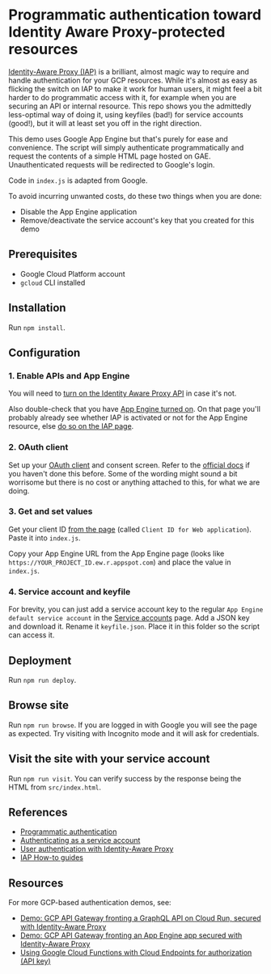 # Programmatic authentication toward Identity Aware Proxy-protected resources

[Identity-Aware Proxy (IAP)](https://cloud.google.com/iap) is a brilliant, almost magic way to require and handle authentication for your GCP resources. While it's almost as easy as flicking the switch on IAP to make it work for human users, it might feel a bit harder to do programmatic access with it, for example when you are securing an API or internal resource. This repo shows you the admittedly less-optimal way of doing it, using keyfiles (bad!) for service accounts (good!), but it will at least set you off in the right direction.

This demo uses Google App Engine but that's purely for ease and convenience. The script will simply authenticate programmatically and request the contents of a simple HTML page hosted on GAE. Unauthenticated requests will be redirected to Google's login.

Code in `index.js` is adapted from Google.

To avoid incurring unwanted costs, do these two things when you are done:

- Disable the App Engine application
- Remove/deactivate the service account's key that you created for this demo

## Prerequisites

- Google Cloud Platform account
- `gcloud` CLI installed

## Installation

Run `npm install`.

## Configuration

### 1. Enable APIs and App Engine

You will need to [turn on the Identity Aware Proxy API](https://console.cloud.google.com/marketplace/product/google/iap.googleapis.com) in case it's not.

Also double-check that you have [App Engine turned on](https://console.cloud.google.com/appengine/settings). On that page you'll probably already see whether IAP is activated or not for the App Engine resource, else [do so on the IAP page](https://console.cloud.google.com/security/iap).

### 2. OAuth client

Set up your [OAuth client](https://console.cloud.google.com/apis/credentials/oauthclient/) and consent screen. Refer to the [official docs](https://cloud.google.com/iap/docs/app-engine-quickstart#enabling_iap) if you haven't done this before. Some of the wording might sound a bit worrisome but there is no cost or anything attached to this, for what we are doing.

### 3. Get and set values

Get your client ID [from the page](https://console.cloud.google.com/apis/credentials/oauthclient/) (called `Client ID for Web application`). Paste it into `index.js`.

Copy your App Engine URL from the App Engine page (looks like `https://YOUR_PROJECT_ID.ew.r.appspot.com`) and place the value in `index.js`.

### 4. Service account and keyfile

For brevity, you can just add a service account key to the regular `App Engine default service account` in the [Service accounts](https://console.cloud.google.com/iam-admin/serviceaccounts) page. Add a JSON key and download it. Rename it `keyfile.json`. Place it in this folder so the script can access it.

## Deployment

Run `npm run deploy`.

## Browse site

Run `npm run browse`. If you are logged in with Google you will see the page as expected. Try visiting with Incognito mode and it will ask for credentials.

## Visit the site with your service account

Run `npm run visit`. You can verify success by the response being the HTML from `src/index.html`.

## References

- [Programmatic authentication](https://cloud.google.com/iap/docs/authentication-howto#iap_make_request-nodejs)
- [Authenticating as a service account](https://cloud.google.com/docs/authentication/production)
- [User authentication with Identity-Aware Proxy](https://codelabs.developers.google.com/codelabs/user-auth-with-iap)
- [IAP How-to guides](https://cloud.google.com/iap/docs/how-to)

## Resources

For more GCP-based authentication demos, see:

- [Demo: GCP API Gateway fronting a GraphQL API on Cloud Run, secured with Identity-Aware Proxy](https://github.com/mikaelvesavuori/gcp-api-gateway-run-gql-auth-demo)
- [Demo: GCP API Gateway fronting an App Engine app secured with Identity-Aware Proxy](https://github.com/mikaelvesavuori/gcp-api-gateway-gae-auth-demo)
- [Using Google Cloud Functions with Cloud Endpoints for authorization (API key)](https://github.com/mikaelvesavuori/gcp-cloud-endpoints-authed-function)
